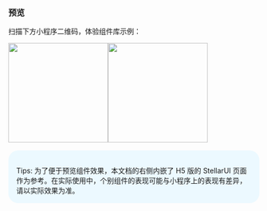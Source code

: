 ### 预览

<style>
.preview{
	margin-bottom:20px;

	.title{

	}
	.box{
		display:flex;

		img{
			width: 200px !important;
			height: 200px !important;
			box-shadow: none;
		}
	}

	.bottom {
		background-color: #ecf9ff;
		border-radius: 20px;
		margin: 16px 0 0;
		padding: 16px;

		p{
			margin-bottom:0;
		}
	}
}
</style>

<div class="preview">
	<p class="title">扫描下方小程序二维码，体验组件库示例：</p>
	<div class="box">
		<img src="https://image.whzb.com/chain/StellarUI/微信.jpg"></img>
		<img src="https://image.whzb.com/chain/StellarUI/支付宝.png"></img>
	</div>
	<div class="bottom">
		<p>Tips: 为了便于预览组件效果，本文档的右侧内嵌了 H5 版的 StellarUI 页面作为参考。在实际使用中，个别组件的表现可能与小程序上的表现有差异，请以实际效果为准。</p>
	</div>
</div>
